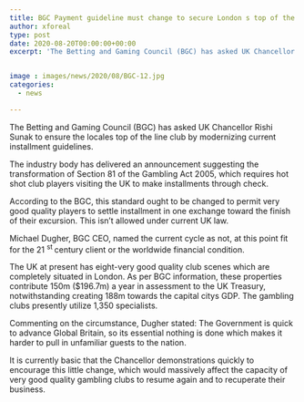 ```yaml
---
title: BGC Payment guideline must change to secure London s top of the line club
author: xforeal 
type: post
date: 2020-08-20T00:00:00+00:00
excerpt: 'The Betting and Gaming Council (BGC) has asked UK Chancellor Rishi Sunak to ensure the locales top of the line club by modernizing current installment regulations '


image : images/news/2020/08/BGC-12.jpg
categories:
  - news

---
```

The Betting and Gaming Council (BGC) has asked UK Chancellor Rishi Sunak to ensure the locales top of the line club by modernizing current installment guidelines. 

The industry body has delivered an announcement suggesting the transformation of Section 81 of the Gambling Act 2005, which requires hot shot club players visiting the UK to make installments through check. 

According to the BGC, this standard ought to be changed to permit very good quality players to settle installment in one exchange toward the finish of their excursion. This isn&#8217;t allowed under current UK law. 

Michael Dugher, BGC CEO, named the current cycle as not, at this point fit for the 21 <sup>st </sup> century client or the worldwide financial condition. 

The UK at present has eight-very good quality club scenes which are completely situated in London. As per BGC information, these properties contribute 150m ($196.7m) a year in assessment to the UK Treasury, notwithstanding creating 188m towards the capital citys GDP. The gambling clubs presently utilize 1,350 specialists. 

Commenting on the circumstance, Dugher stated: The Government is quick to advance Global Britain, so its essential nothing is done which makes it harder to pull in unfamiliar guests to the nation. 

It is currently basic that the Chancellor demonstrations quickly to encourage this little change, which would massively affect the capacity of very good quality gambling clubs to resume again and to recuperate their business.